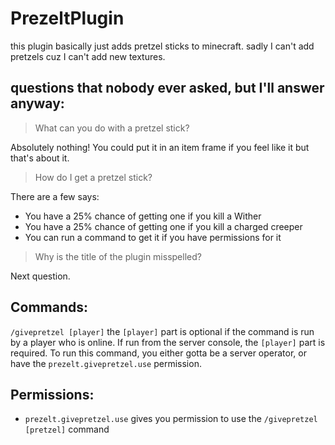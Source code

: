 # PrezeltPlugin

this plugin basically just adds pretzel sticks to minecraft. sadly I can't add pretzels cuz I can't add new textures.  

## questions that nobody ever asked, but I'll answer anyway:
> What can you do with a pretzel stick?

Absolutely nothing! You could put it in an item frame if you feel like it but that's about it.  

> How do I get a pretzel stick?

There are a few says:
* You have a 25% chance of getting one if you kill a Wither
* You have a 25% chance of getting one if you kill a charged creeper
* You can run a command to get it if you have permissions for it

> Why is the title of the plugin misspelled?

Next question.  

## Commands:
`/givepretzel [player]` the `[player]` part is optional if the command is run by a player who is online.  If run from
 the server console, the `[player]` part is required.  To run this command, you either gotta be a server operator, or
  have the `prezelt.givepretzel.use` permission.  
  
## Permissions:
* `prezelt.givepretzel.use` gives you permission to use the `/givepretzel [pretzel]` command
